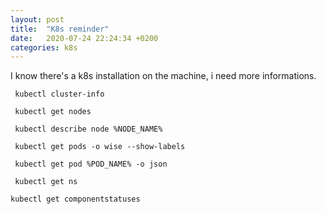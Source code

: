```yaml
---
layout: post
title:  "K8s reminder"
date:   2020-07-24 22:24:34 +0200
categories: k8s
---
```

 
I know there's a k8s installation on the machine, i need more informations.  
```
 kubectl cluster-info
```

```
 kubectl get nodes
```
```
 kubectl describe node %NODE_NAME%
```

```
 kubectl get pods -o wise --show-labels
```

```
 kubectl get pod %POD_NAME% -o json
```

```
 kubectl get ns
```
```
kubectl get componentstatuses
```
